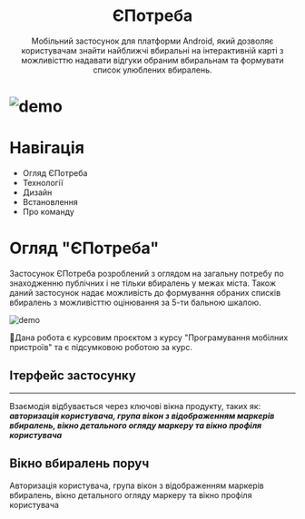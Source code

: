 <h1 align="center">ЄПотреба</h1>


<p align="center">
Мобільний застосунок для платформи Android, який дозволяє користувачам знайти найближчі вбиральні на інтерактивній карті з можливісттю надавати відгуки обраним вбиральнам та формувати список улюблених вбиралень.
</p>

# ![demo](https://github.com/sspaceless/e-potreba/blob/readme-design/docs/app-demo.png?raw=true)

<h1>Навігація</h1> 

* Огляд ЄПотреба
* Технології
* Дизайн
* Встановлення
* Про команду

<h1>Огляд "ЄПотреба"</h1>



Застосунок ЄПотреба розроблений з оглядом на загальну потребу по знаходженню публічних і не тільки вбиралень у межах міста. Також даний застосунок надає можливість до формування обраних списків вбиралень з можливісттю оцінювання за 5-ти бальною шкалою.

![demo](https://github.com/sspaceless/e-potreba/blob/readme-design/docs/demo/demo_interface.png?raw=true)

🚧Дана робота є курсовим проєктом з курсу "Програмування мобілних пристроїв" та є підсумковою роботою за курс.

<h2>Ітерфейс застосунку</h2>

--------
Взаємодія відбувається через ключові вікна продукту, таких як: 
<b><i>
авторизація користувача, група вікон з відображенням маркерів вбиралень, вікно детального огляду маркеру та вікно профіля користувача
</i></b>

## Вікно вбиралень поруч

Авторизація користувача, група вікон з відображенням маркерів вбиралень, вікно детального огляду маркеру та вікно профіля користувача



